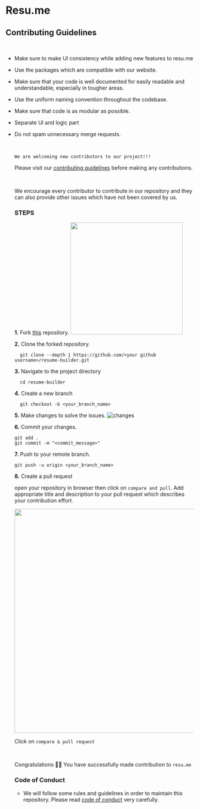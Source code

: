 # Resu.me



## Contributing Guidelines

<br/>

- Make sure to make UI consistency while adding new features to resu.me
- Use the packages which are compatible with our website.
- Make sure that your code is well documented for easily readable and understandable, especially in tougher areas.
- Use the uniform naming convention throughout the codebase.
- Make sure that code is as modular as possible.
- Separate UI and logic part
- Do not spam unnecessary merge requests.

  <br/>
  
  `We are welcoming new contributors to our project!!!`

  Please visit our [contributing guidelines](https://github.com/vivek201102/resume-builder/contributing.md) before making any contributions.

  <br/>
  
  We encourage every contributor to contribute in our repository and they can also provide other issues which have not been covered by us.


  ### STEPS
  
  **1.** Fork [this](https://github.com/vivek201102/resume-builder) repository.
     <img src="https://user-images.githubusercontent.com/41269164/70219309-9a3eca80-176a-11ea-8a4d-1bd701d07314.png" width=300>

  **2.**  Clone the forked repository.
    ```terminal
      git clone --depth 1 https://github.com/<your github username>/resume-builder.git
    ```
  
  **3.** Navigate to the project directory
    ```terminal
      cd resume-builder
    ```

  **4.** Create a new branch
    ```terminal
      git checkout -b <your_branch_name>
    ```
  **5.** Make changes to solve the issues.
      ![changes](https://media.giphy.com/media/QNFhOolVeCzPQ2Mx85/200w_d.gif)

  **6.** Commit your changes.
    ```terminal
    git add .
    git commit -m "<commit_message>"
    ```
  **7.** Push to your remote branch.
  ```terminal
  git push -u origin <your_branch_name>
  ```
  **8.** Create a pull request

  open your repository in browser then click on `compare and pull`. Add appropriate title and description to your pull request which describes your contribution effort.
  
  <img src="https://user-images.githubusercontent.com/41269164/70219707-47194780-176b-11ea-96c2-d0c401ddb1e0.png" width=600>

  Click on `compare & pull request`

  <br/>
  
  Congratulations 🎉🎉 You have successfully made contribution to `resu.me`


  ### Code of Conduct
  - We will follow some rules and guidelines in order to maintain this repository. Please read [code of conduct](https://github.com/vivek201102/resume-builder/code-of-conduct.md) very carefully.




